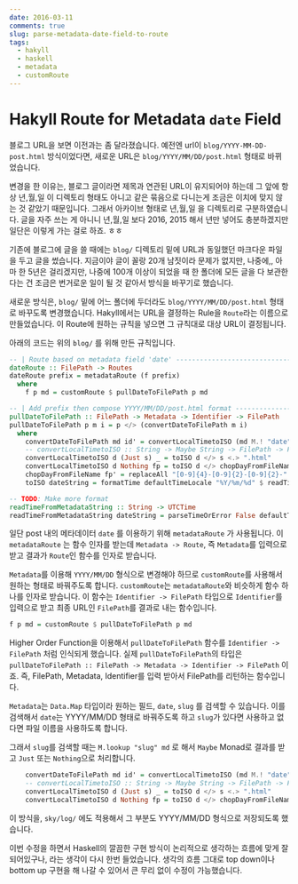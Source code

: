 ```yaml
---
date: 2016-03-11
comments: true
slug: parse-metadata-date-field-to-route
tags:
  - hakyll
  - haskell
  - metadata
  - customRoute
---
```


# Hakyll Route for Metadata `date` Field

블로그 URL을 보면 이전과는 좀 달라졌습니다.
예전엔 url이 `blog/YYYY-MM-DD-post.html` 방식이었다면, 새로운 URL은 `blog/YYYY/MM/DD/post.html` 형태로 바뀌었습니다.

변경을 한 이유는, 블로그 글이라면 제목과 연관된 URL이 유지되어야 하는데 그 앞에 항상 년,월,일 이 디렉토리 형태도 아니고 같은 묶음으로 다니는게 조금은 이치에 맞지 않는 것 같았기 때문입니다.
그래서 아카이브 형태로 년,월,일 을 디렉토리로 구분하였습니다.
글을 자주 쓰는 게 아니니 년,월,일 보다 2016, 2015 해서 년만 넣어도 충분하겠지만 일단은 이렇게 가는 걸로 하죠. ㅎㅎ

기존에 블로그에 글을 쓸 때에는 `blog/` 디렉토리 밑에 URL과 동일했던 마크다운 파일을 두고 글을 썼습니다.
지금이야 글이 꼴랑 20개 남짓이라 문제가 없지만, 나중에,, 아마 한 5년은 걸리겠지만, 나중에 100개 이상이 되었을 때 한 폴더에 모든 글을 다 보관한다는 건 조금은 번거로운 일이 될 것 같아서 방식을 바꾸기로 했습니다.

새로운 방식은, `blog/` 밑에 어느 폴더에 두더라도 `blog/YYYY/MM/DD/post.html` 형태로 바꾸도록 변경했습니다.
Hakyll에서는 URL을 결정하는 Rule을 `Route`라는 이름으로 만들었습니다.
이 Route에 원하는 규칙을 넣으면 그 규칙대로 대상 URL이 결정됩니다.

아래의 코드는 위의 `blog/` 를 위해 만든 규칙입니다.

```haskell
-- | Route based on metadata field 'date' -------------------------------------
dateRoute :: FilePath -> Routes
dateRoute prefix = metadataRoute (f prefix)
  where
    f p md = customRoute $ pullDateToFilePath p md

-- | Add prefix then compose YYYY/MM/DD/post.html format ----------------------
pullDateToFilePath :: FilePath -> Metadata -> Identifier -> FilePath
pullDateToFilePath p m i = p </> (convertDateToFilePath m i)
  where
    convertDateToFilePath md id' = convertLocalTimetoISO (md M.! "date") (M.lookup "slug" md) $ toFilePath id'
    -- convertLocalTimetoISO :: String -> Maybe String -> FilePath -> FilePath
    convertLocalTimetoISO d (Just s) _ = toISO d </> s <.> ".html"
    convertLocalTimetoISO d Nothing fp = toISO d </> chopDayFromFileName fp
    chopDayFromFileName fp' = replaceAll "[0-9]{4}-[0-9]{2}-[0-9]{2}-" (const "") $ takeFileName fp'
    toISO dateString = formatTime defaultTimeLocale "%Y/%m/%d" $ readTimeFromMetadataString dateString

-- TODO: Make more format
readTimeFromMetadataString :: String -> UTCTime
readTimeFromMetadataString dateString = parseTimeOrError False defaultTimeLocale "%B %e, %Y" dateString
```

일단 post 내의 메타데이터 `date` 를 이용하기 위해 `metadataRoute` 가 사용됩니다.
이 `metadataRoute` 는 함수 인자를 받는데 `Metadata -> Route`, 즉 `Metadata`를 입력으로 받고 결과가 `Route`인 함수를 인자로 받습니다.

`Metadata`를 이용해 `YYYY/MM/DD` 형식으로 변경해야 하므로 `customRoute`를 사용해서 원하는 형태로 바꿔주도록 합니다.
`customRoute`는 `metadataRoute`와 비슷하게 함수 하나를 인자로 받습니다.
이 함수는 `Identifier -> FilePath` 타입으로 `Identifier`를 입력으로 받고 최종 URL인 `FilePath`를 결과로 내는 함수입니다.

```haskell
f p md = customRoute $ pullDateToFilePath p md
```

Higher Order Function을 이용해서 `pullDateToFilePath` 함수를 `Identifier -> FilePath` 처럼 인식되게 했습니다.
실제 `pullDateToFilePath`의 타입은 `pullDateToFilePath :: FilePath -> Metadata -> Identifier -> FilePath` 이죠.
즉, FilePath, Metadata, Identifier를 입력 받아서 FilePath를 리턴하는 함수입니다.

`Metadata`는 `Data.Map` 타입이라 원하는 필드, `date`, `slug` 를 검색할 수 있습니다.
이를 검색해서 `date`는 YYYY/MM/DD 형태로 바꿔주도록 하고 `slug`가 있다면 사용하고 없다면 파일 이름을 사용하도록 합니다.

그래서 `slug`를 검색할 때는 `M.lookup "slug" md` 로 해서 `Maybe` Monad로 결과를 받고 `Just` 또는 `Nothing`으로 처리합니다.

```haskell
    convertDateToFilePath md id' = convertLocalTimetoISO (md M.! "date") (M.lookup "slug" md) $ toFilePath id'
    -- convertLocalTimetoISO :: String -> Maybe String -> FilePath -> FilePath
    convertLocalTimetoISO d (Just s) _ = toISO d </> s <.> ".html"
    convertLocalTimetoISO d Nothing fp = toISO d </> chopDayFromFileName fp
```

이 방식을, `sky/log/` 에도 적용해서 그 부분도 YYYY/MM/DD 형식으로 저장되도록 했습니다.

이번 수정을 하면서 Haskell의 깔끔한 구현 방식이 논리적으로 생각하는 흐름에 맞게 잘 되어있구나, 라는 생각이 다시 한번 들었습니다.
생각의 흐름 그대로 top down이나 bottom up 구현을 해 나갈 수 있어서 큰 무리 없이 수정이 가능했습니다.
